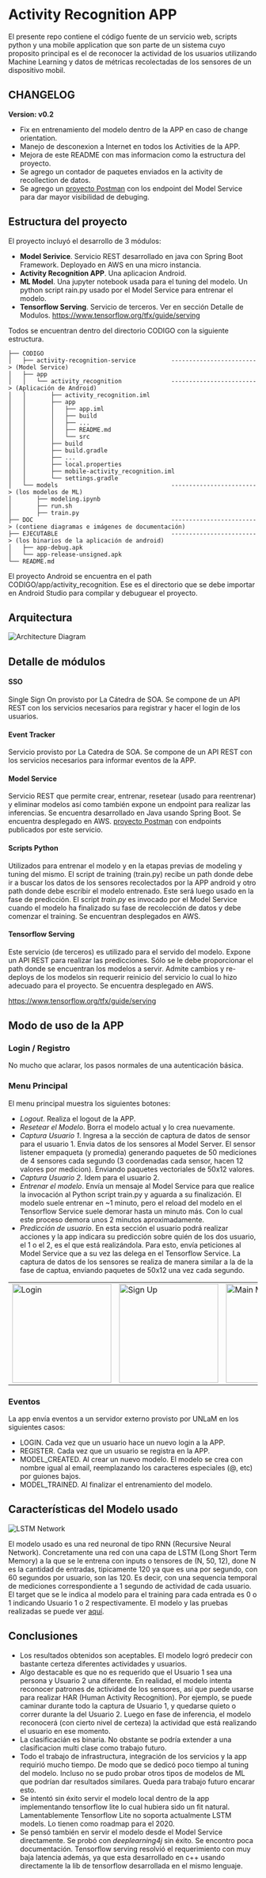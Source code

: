 # Activity Recognition APP

El presente repo contiene el código fuente de un servicio web, scripts python y una mobile application 
que son parte de un sistema cuyo proposito principal es el de reconocer la actividad de los usuarios 
utilizando Machine Learning y datos de métricas recolectadas de los sensores de un dispositivo mobil.


## CHANGELOG
**Version: v0.2**
* Fix en entrenamiento del modelo dentro de la APP en caso de change orientation.
* Manejo de desconexion a Internet en todos los Activities de la APP. 
* Mejora de este README con mas informacion como la estructura del proyecto.
* Se agrego un contador de paquetes enviados en la activity de recollection de datos.
* Se agrego un [proyecto Postman](/DOC/model_service.postman_collection.json) con los endpoint del Model Service para dar mayor visibilidad de debuging.


## Estructura del proyecto
El proyecto incluyó el desarrollo de 3 módulos:
* **Model Serivice**. Servicio REST desarrollado en java con Spring Boot Framework. Deployado en AWS en una micro instancia.
* **Activity Recognition APP**. Una aplicacion Android.
* **ML Model**. Una jupyter notebook usada para el tuning del modelo. Un python script rain.py usado por el Model Service para entrenar el modelo.
* **Tensorflow Serving**. Servicio de terceros. Ver en sección Detalle de Modulos. https://www.tensorflow.org/tfx/guide/serving

Todos se encuentran dentro del directorio CODIGO con la siguiente estructura.

    ├── CODIGO
    │   ├── activity-recognition-service          ------------------------> (Model Service)
    │   ├── app
    │   │   └── activity_recognition              ------------------------> (Aplicación de Android)
    │   │       ├── activity_recognition.iml
    │   │       ├── app
    │   │       │   ├── app.iml
    │   │       │   ├── build
    │   │       │   ├── ...
    │   │       │   ├── README.md
    │   │       │   └── src
    │   │       ├── build
    │   │       ├── build.gradle
    │   │       ├── ...
    │   │       ├── local.properties
    │   │       ├── mobile-activity_recognition.iml
    │   │       └── settings.gradle
    │   └── models                                ------------------------> (los modelos de ML)
    │       ├── modeling.ipynb
    │       ├── run.sh
    │       ├── train.py
    ├── DOC                                       ------------------------> (contiene diagramas e imágenes de documentación)
    ├── EJECUTABLE                                ------------------------> (los binarios de la aplicación de android)
    │   ├── app-debug.apk
    │   └── app-release-unsigned.apk
    └── README.md

El proyecto Android se encuentra en el path CODIGO/app/activity_recognition. Ese es el directorio que se debe importar en Android Studio para compilar y debuguear el proyecto.


## Arquitectura

<img alt="Architecture Diagram" style="align:center" src="DOC/activity-recgnition-architecture.png" />

## Detalle de módulos

#### SSO
Single Sign On provisto por La Cátedra de SOA. Se compone de un API REST con los servicios necesarios para registrar y hacer el login de los usuarios.

#### Event Tracker
Servicio provisto por La Catedra de SOA. Se compone de un API REST con los servicios necesarios para informar eventos de la APP.

#### Model Service
Servicio REST que permite crear, entrenar, resetear (usado para reentrenar) y eliminar modelos así como también expone un endpoint para realizar las inferencias.
Se encuentra desarrollado en Java usando Spring Boot.
Se encuentra desplegado en AWS.
[proyecto Postman](/DOC/model_service.postman_collection.json) con endpoints publicados por este servicio.


#### Scripts Python
Utilizados para entrenar el modelo y en la etapas previas de modeling y tuning del mismo. 
El script de training (train.py) recibe un path donde debe ir a buscar los datos de los sensores 
recolectados por la APP android y otro path donde debe escribir el modelo entrenado. Este será luego 
usado en la fase de predicción.
El script *train.py* es invocado por el Model Service cuando el modelo ha finalizado su fase de 
recolección de datos y debe comenzar el training.
Se encuentran desplegados en AWS.


#### Tensorflow Serving 
Este servicio (de terceros) es utilizado para el servido del modelo. 
Expone un API REST para realizar las predicciones. Sólo se le debe proporcionar el path donde se 
encuentran los modelos a servir. Admite cambios y re-deploys de los modelos sin requerir reinicio 
del servicio lo cual lo hizo adecuado para el proyecto. 
Se encuentra desplegado en AWS.

https://www.tensorflow.org/tfx/guide/serving

## Modo de uso de la APP

### Login / Registro
No mucho que aclarar, los pasos normales de una autenticación básica.

### Menu Principal
El menu principal muestra los siguientes botones:
* *Logout*. Realiza el logout de la APP. 
* *Resetear el Modelo*. Borra el modelo actual y lo crea nuevamente. 
* *Captura Usuario 1*. Ingresa a la sección de captura de datos de sensor para el usuario 1. 
Envia datos de los sensores al Model Server. El sensor listener empaqueta (y promedia) generando 
paquetes de 50 mediciones de 4 sensores cada segundo (3 coordenadas cada sensor, hacen 12 valores por medicion). 
Enviando paquetes vectoriales de 50x12 valores.   
* *Captura Usuario 2*. Idem para el usuario 2.
* *Entrenar el modelo*. Envía un mensaje al Model Service para que realice la invocación al Python 
script train.py y aguarda a su finalización. El modelo suele entrenar en ~1 minuto, pero el reload 
del modelo en el Tensorflow Service suele demorar hasta un minuto más. Con lo cual este proceso 
demora unos 2 minutos aproximadamente.
* *Predicción de usuario*. En esta sección el usuario podrá realizar acciones y la app indicara su 
predicción sobre quién de los dos usuario, el 1 o el 2, es el que está realizándola. 
Para esto, envía peticiones al Model Service que a su vez las delega en el Tensorflow Service. 
La captura de datos de los sensores se realiza de manera similar a la de la fase de captua, 
enviando paquetes de 50x12 una vez cada segundo.

<table><tr>
<td><img alt="Login" src="DOC/login.jpeg" width="200"></td>
<td><img alt="Sign Up" src="DOC/signup.jpeg" width="200"></td>
<td><img alt="Main Menu" src="DOC/menu.jpeg" width="200"></td>
<td><img alt="Data Collection" src="DOC/data-collection.jpeg" width="200"></td>
<td><img alt="Inference" src="DOC/inference.jpeg" width="200"></td>
</tr></table>


### Eventos
La app envía eventos a un servidor externo provisto por UNLaM en los siguientes casos:
* LOGIN. Cada vez que un usuario hace un nuevo login a la APP.
* REGISTER. Cada vez que un usuario se registra en la APP.
* MODEL_CREATED. Al crear un nuevo modelo. El modelo se crea con nombre igual al email, reemplazando los caracteres especiales (@, etc) por guiones bajos. 
* MODEL_TRAINED. Al finalizar el entrenamiento del modelo.



## Características del Modelo usado
![LSTM Network](DOC/LSTM.png)

El modelo usado es una red neuronal de tipo RNN (Recursive Neural Network). Concretamente una red 
con una capa de LSTM (Long Short Term Memory) a la que se le entrena con inputs o tensores de (N, 50, 12),
done N es la cantidad de entradas, tipicamente 120 ya que es una por segundo, con 60 segundos por usuario, son las 
120. Es decir, con una sequencia temporal de mediciones correspondiente a 1 segundo de actividad de 
cada usuario. 
El target que se le indica al modelo para el training para cada entrada es 0 o 1 indicando Usuario 
1 o 2 respectivamente. El modelo y las pruebas realizadas se puede ver [aquí](/CODIGO/models/modeling.ipynb). 


## Conclusiones
* Los resultados obtenidos son aceptables. El modelo logró predecir con bastante certeza diferentes actividades y usuarios.
* Algo destacable es que no es requerido que el Usuario 1 sea una persona y Usuario 2 una diferente. En realidad, el modelo intenta reconocer patrones de actividad de 
los sensores, así que puede usarse para realizar HAR (Human Activity Recognition). 
Por ejemplo, se puede caminar durante todo la captura de Usuario 1, y quedarse quieto o correr durante la del Usuario 2. 
Luego en fase de inferencia, el modelo reconocerá (con cierto nivel de certeza) la actividad que está realizando el usuario en ese momento. 
* La clasificacián es binaria. No obstante se podría extender a una clasificacion multi clase como trabajo futuro.
* Todo el trabajo de infrastructura, integración de los servicios y la app requirió mucho tiempo. De modo que 
se dedicó poco tiempo al tuning del modelo. Incluso no se pudo probar otros tipos de modelos de ML que podrían dar resultados similares. 
Queda para trabajo futuro encarar esto.
* Se intentó sin éxito servir el modelo local dentro de la app implementando tensorflow lite
lo cual hubiera sido un fit natural. Lamentablemente Tensorflow Lite no soporta actualmente LSTM models. Lo tienen como roadmap para el 2020.
* Se pensó también en servir el modelo desde el Model Service directamente. Se probó con *deeplearning4j* sin éxito. Se encontro poca documentación. 
Tensorflow serving resolvió el requerimiento con muy baja latencia además, ya que esta desarrollado en c++ usando directamente 
la lib de tensorflow desarrollada en el mismo lenguaje. 




























